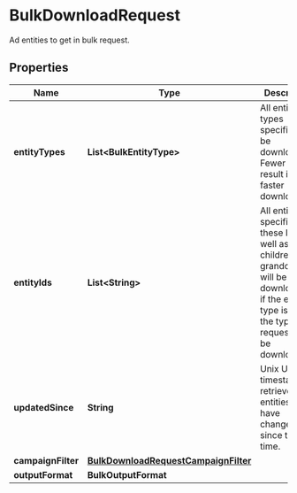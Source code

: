 

# BulkDownloadRequest

Ad entities to get in bulk request.

## Properties

| Name | Type | Description | Notes |
|------------ | ------------- | ------------- | -------------|
|**entityTypes** | **List&lt;BulkEntityType&gt;** | All entity types specified will be downloaded. Fewer types result in faster downloads. |  [optional] |
|**entityIds** | **List&lt;String&gt;** | All entities specified by these IDs as well as their children and grandchildren will be downloaded if the entity type is one of the types requested to be downloaded. |  [optional] |
|**updatedSince** | **String** | Unix UTC timestamp to retrieve all entities that have changed since this time. |  [optional] |
|**campaignFilter** | [**BulkDownloadRequestCampaignFilter**](BulkDownloadRequestCampaignFilter.md) |  |  [optional] |
|**outputFormat** | **BulkOutputFormat** |  |  [optional] |



